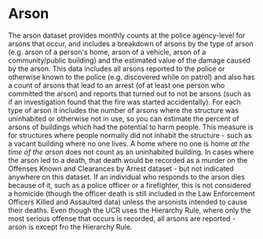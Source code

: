 # Arson

The arson dataset provides monthly counts at the police agency-level for arsons that occur, and includes a breakdown of arsons by the type of arson (e.g. arson of a person's home, arson of a vehicle, arson of a community/public building) and the estimated value of the damage caused by the arson. This data includes all arsons reported to the police or otherwise known to the police (e.g. discovered while on patrol) and also has a count of arsons that lead to an arrest (of at least one person who committed the arson) and reports that turned out to not be arsons (such as if an investigation found that the fire was started accidentally). For each type of arson it includes the number of arsons where the structure was uninhabited or otherwise not in use, so you can estimate the percent of arsons of buildings which had the potential to harm people. This measure is for structures where people normally did not inhabit the structure - such as a vacant building where no one lives. A home where no one is home *at the time of the arson* does not count as an uninhabited building. In cases where the arson led to a death, that death would be recorded as a murder on the Offenses Known and Clearances by Arrest dataset - but not indicated anywhere on this dataset. If an individual who responds to the arson dies because of it, such as a police officer or a firefighter, this is not considered a homicide (though the officer death is still included in the Law Enforcement Officers Killed and Assaulted data) unless the arsonists intended to cause their deaths. Even though the UCR uses the Hierarchy Rule, where only the most serious offense that occurs is recorded, all arsons are reported - arson is except fro the Hierarchy Rule. 
